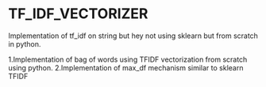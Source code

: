 # TF_IDF_VECTORIZER
Implementation of tf_idf on string but hey not using sklearn but from scratch in python.

1.Implementation of bag of words using TFIDF vectorization from scratch using python.
2.Implementation of max_df mechanism similar to sklearn TFIDF
